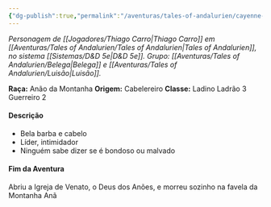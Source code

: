 ```yaml
---
{"dg-publish":true,"permalink":"/aventuras/tales-of-andalurien/cayenne-sochlar/"}
---
```


*Personagem de [[Jogadores/Thiago Carro\|Thiago Carro]] em [[Aventuras/Tales of Andalurien/Tales of Andalurien\|Tales of Andalurien]], no sistema [[Sistemas/D&D 5e\|D&D 5e]].*
*Grupo: [[Aventuras/Tales of Andalurien/Belega\|Belega]] e [[Aventuras/Tales of Andalurien/Luisão\|Luisão]].*

**Raça:** Anão da Montanha
**Origem:** Cabelereiro
**Classe:** Ladino Ladrão 3 Guerreiro 2
#### Descrição
- Bela barba e cabelo
- Líder, intimidador
- Ninguém sabe dizer se é bondoso ou malvado
#### Fim da Aventura
Abriu a Igreja de Venato, o Deus dos Anões, e morreu sozinho na favela da Montanha Anã
